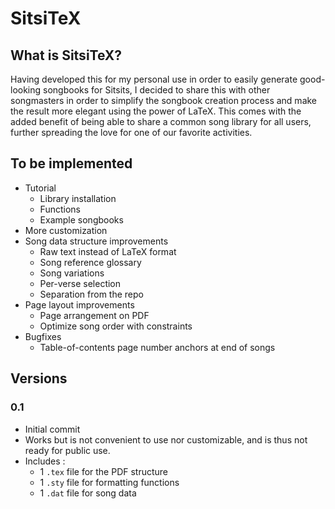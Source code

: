 # SitsiTeX
## What is SitsiTeX?
Having developed this for my personal use in order to easily generate good-looking songbooks for Sitsits, I decided to share this with other songmasters in order to simplify the songbook creation process and make the result more elegant using the power of LaTeX. This comes with the added benefit of being able to share a common song library for all users, further spreading the love for one of our favorite activities.
## To be implemented
- Tutorial
  - Library installation
  - Functions
  - Example songbooks
- More customization
- Song data structure improvements
  - Raw text instead of LaTeX format
  - Song reference glossary
  - Song variations
  - Per-verse selection
  - Separation from the repo
- Page layout improvements
  - Page arrangement on PDF
  - Optimize song order with constraints
- Bugfixes
  - Table-of-contents page number anchors at end of songs
## Versions
### 0.1
- Initial commit
- Works but is not convenient to use nor customizable, and is thus not ready for public use. 
- Includes :
  - 1 `.tex` file for the PDF structure
  - 1 `.sty` file for formatting functions
  - 1 `.dat` file for song data
